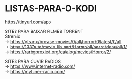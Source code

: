# LISTAS-PARA-O-KODI
https://tinyurl.com/app

SITES PARA BAIXAR FILMES TORRENT
<br>
Stremio
<br>
-> https://yts.mx/browse-movies/0/all/horror/0/latest/0/all
<br>
-> https://1337x.to/movie-lib-sort/Horror/all/score/desc/all/1/
<br>
-> https://rarbgproxied.org/catalog/movies/Horror/2/


SITES PARA OUVIR RADIOS
<br>
-> https://www.internet-radio.com/
<br>
-> https://mytuner-radio.com/

